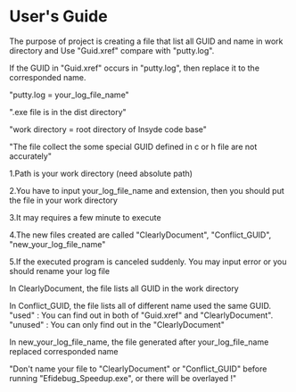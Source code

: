 # User's Guide

The purpose of project is creating a file that list all GUID and name in work directory and Use "Guid.xref" compare with "putty.log".

If the GUID in "Guid.xref" occurs in "putty.log", then replace it to the corresponded name.



"putty.log = your_log_file_name"

".exe file is in the dist directory"

"work directory = root directory of Insyde code base"

"The file collect the some special GUID defined in c or h file are not accurately"



1.Path is your work directory (need absolute path)

2.You have to input your_log_file_name and extension, then you should put the file in your work directory

3.It may requires a few minute to execute

4.The new files created are called "ClearlyDocument", "Conflict_GUID", "new_your_log_file_name"

5.If the executed program is canceled suddenly. You may input error or you should rename your log file
  
  
  
In ClearlyDocument, the file lists all GUID in the work directory


In Conflict_GUID, the file lists all of different name used the same GUID.
"used" : You can find out in both of "Guid.xref" and "ClearlyDocument".
"unused" : You can only find out in the "ClearlyDocument"


In new_your_log_file_name, the file generated after your_log_file_name replaced corresponded name 


"Don't name your file to "ClearlyDocument" or "Conflict_GUID" before running "Efidebug_Speedup.exe", or there will be overlayed !"
